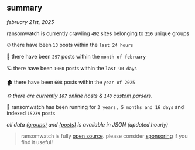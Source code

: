 
## summary
_february 21st, 2025_

ransomwatch is currently crawling `492` sites belonging to `216` unique groups

⏲ there have been `13` posts within the `last 24 hours`

🦈 there have been `297` posts within the `month of february`

🪐 there have been `1060` posts within the `last 90 days`

🏚 there have been `608` posts within the `year of 2025`

_⚙️ there are currently `107` online hosts & `140` custom parsers._

🦕 ransomwatch has been running for `3 years, 5 months and 16 days` and indexed `15239` posts

_all data  [(groups)](http://ransomwhat.telemetry.ltd/groups) and [(posts)](http://ransomwhat.telemetry.ltd/posts) is available in JSON (updated hourly)_

> ransomwatch is fully [open source](https://github.com/joshhighet/ransomwatch#ransomwatch--). please consider [sponsoring](https://github.com/sponsors/joshhighet) if you find it useful!
